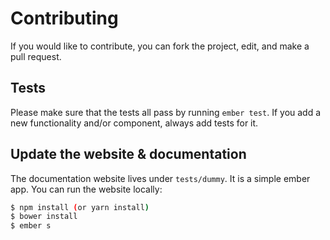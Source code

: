 # Contributing

If you would like to contribute, you can fork the project, edit, and make a
pull request.

## Tests

Please make sure that the tests all pass by running `ember test`. If you add a new
functionality and/or component, always add tests for it.

## Update the website & documentation

The documentation website lives under `tests/dummy`. It is a simple
ember app. You can run the website locally:

```bash
$ npm install (or yarn install)
$ bower install
$ ember s
```
